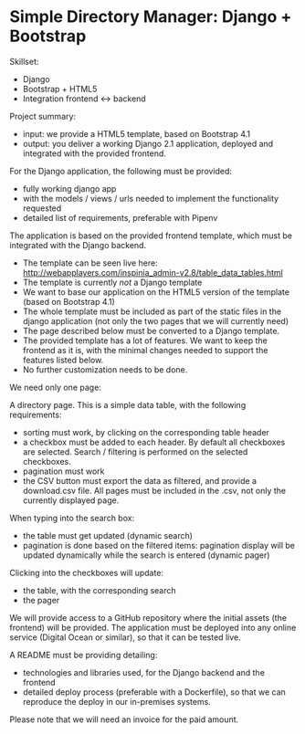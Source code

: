 # Simple Directory Manager: Django + Bootstrap

Skillset:
- Django
- Bootstrap + HTML5
- Integration frontend <-> backend

Project summary:
- input: we provide a HTML5 template, based on Bootstrap 4.1
- output: you deliver a working Django 2.1 application, deployed and integrated with the provided frontend.

For the Django application, the following must be provided:
- fully working django app
- with the models / views / urls needed to implement the functionality requested
- detailed list of requirements, preferable with Pipenv

The application is based on the provided frontend template, which must be integrated with the Django backend.
- The template can be seen live here: http://webapplayers.com/inspinia_admin-v2.8/table_data_tables.html
- The template is currently *not* a Django template
- We want to base our application on the HTML5 version of the template (based on Bootstrap 4.1)
- The whole template must be included as part of the static files in the django application (not only the two pages that we will currently need) 
- The page described below must be converted to a Django template.
- The provided template has a lot of features. We want to keep the frontend as it is, with the minimal changes needed to support the features listed below.
- No further customization needs to be done.

We need only one page:

A directory page. This is a simple data table, with the following requirements:
- sorting must work, by clicking on the corresponding table header
- a checkbox must be added to each header. By default all checkboxes are selected. Search / filtering is performed on the selected checkboxes.
- pagination must work
- the CSV button must export the data as filtered, and provide a download.csv file. All pages must be included in the .csv, not only the currently displayed page.

When typing into the search box:
- the table must get updated (dynamic search)
- pagination is done based on the filtered items: pagination display will be updated dynamically while the search is entered (dynamic pager)

Clicking into the checkboxes will update:
- the table, with the corresponding search
- the pager

We will provide access to a GitHub repository where the initial assets (the frontend) will be provided.
The application must be deployed into any online service (Digital Ocean or similar), so that it can be tested live.

A README must be providing detailing:
- technologies and libraries used, for the Django backend and the frontend
- detailed deploy process (preferable with a Dockerfile), so that we can reproduce the deploy in our in-premises systems.

Please note that we will need an invoice for the paid amount.
